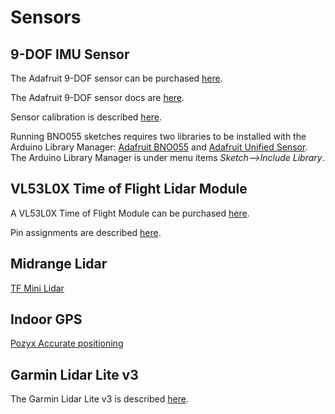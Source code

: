 # Sensors

## 9-DOF IMU Sensor 

The Adafruit 9-DOF sensor can be purchased [here](https://www.adafruit.com/products/2472).

The Adafruit 9-DOF sensor docs are [here](https://learn.adafruit.com/adafruit-bno055-absolute-orientation-sensor).

Sensor calibration is described [here](https://learn.adafruit.com/bno055-absolute-orientation-sensor-with-raspberry-pi-and-beaglebone-black/webgl-example?embeds=allow#sensor-calibration).

Running BNO055 sketches requires two libraries to be installed with 
the Arduino Library Manager: [Adafruit BNO055](https://github.com/adafruit/Adafruit_BNO055) 
and [Adafruit Unified Sensor](https://github.com/adafruit/Adafruit_Sensor).
The Arduino Library Manager is under menu items *Sketch\-\-\>Include Library*.

## VL53L0X Time of Flight Lidar Module 

A VL53L0X Time of Flight Module can be purchased [here](https://www.tindie.com/products/blkbox/vl53l0x-module-with-protective-case/).

Pin assignments are described [here](https://d3s5r33r268y59.cloudfront.net/51533/products/thumbs/2016-08-24T14:48:27.756Z-bb-vl53l0xm1_1-大的.jpg.2560x2560_q85.jpg).

## Midrange Lidar
[TF Mini Lidar](https://www.seeedstudio.com/Seeedstudio-Grove-TF-Mini-LiDAR-p-2996.html)

## Indoor GPS
[Pozyx Accurate positioning](https://www.pozyx.io)

## Garmin Lidar Lite v3

The Garmin Lidar Lite v3 is described [here](http://static.garmin.com/pumac/LIDAR_Lite_v3_Operation_Manual_and_Technical_Specifications.pdf).


